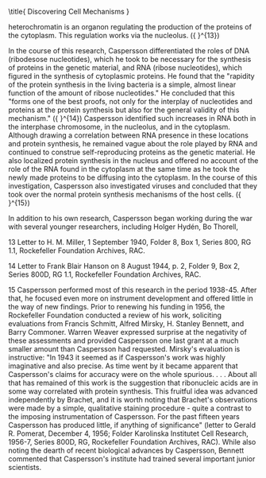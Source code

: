 \title{
Discovering Cell Mechanisms
}

heterochromatin is an organon regulating the production of the proteins of the cytoplasm. This regulation works via the nucleolus. \({ }^{13}\)

In the course of this research, Caspersson differentiated the roles of DNA (ribodesose nucleotides), which he took to be necessary for the synthesis of proteins in the genetic material, and RNA (ribose nucleotides), which figured in the synthesis of cytoplasmic proteins. He found that the "rapidity of the protein synthesis in the living bacteria is a simple, almost linear function of the amount of ribose nucleotides." He concluded that this "forms one of the best proofs, not only for the interplay of nucleotides and proteins at the protein synthesis but also for the general validity of this mechanism." \({ }^{14}\) Caspersson identified such increases in RNA both in the interphase chromosome, in the nucleolus, and in the cytoplasm. Although drawing a correlation between RNA presence in these locations and protein synthesis, he remained vague about the role played by RNA and continued to construe self-reproducing proteins as the genetic material. He also localized protein synthesis in the nucleus and offered no account of the role of the RNA found in the cytoplasm at the same time as he took the newly made proteins to be diffusing into the cytoplasm. In the course of this investigation, Caspersson also investigated viruses and concluded that they took over the normal protein synthesis mechanisms of the host cells. \({ }^{15}\)

In addition to his own research, Caspersson began working during the war with several younger researchers, including Holger Hydén, Bo Thorell,

13 Letter to H. M. Miller, 1 September 1940, Folder 8, Box 1, Series 800, RG 1.1, Rockefeller Foundation Archives, RAC.

14 Letter to Frank Blair Hanson on 8 August 1944, p. 2, Folder 9, Box 2, Series 800D, RG 1.1, Rockefeller Foundation Archives, RAC.

15 Caspersson performed most of this research in the period 1938-45. After that, he focused even more on instrument development and offered little in the way of new findings. Prior to renewing his funding in 1956, the Rockefeller Foundation conducted a review of his work, soliciting evaluations from Francis Schmitt, Alfred Mirsky, H. Stanley Bennett, and Barry Commoner. Warren Weaver expressed surprise at the negativity of these assessments and provided Caspersson one last grant at a much smaller amount than Caspersson had requested. Mirsky's evaluation is instructive: "In 1943 it seemed as if Caspersson's work was highly imaginative and also precise. As time went by it became apparent that Caspersson's claims for accuracy were on the whole spurious. . . . About all that has remained of this work is the suggestion that ribonucleic acids are in some way correlated with protein synthesis. This fruitful idea was advanced independently by Brachet, and it is worth noting that Brachet's observations were made by a simple, qualitative staining procedure - quite a contrast to the imposing instrumentation of Caspersson. For the past fifteen years Caspersson has produced little, if anything of significance" (letter to Gerald R. Pomerat, December 4, 1956; Folder Karolinska Institutet Cell Research, 1956-7, Series 800D, RG, Rockefeller Foundation Archives, RAC). While also noting the dearth of recent biological advances by Caspersson, Bennett commented that Caspersson's institute had trained several important junior scientists.